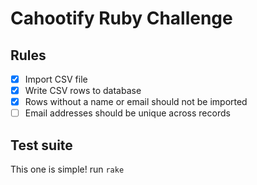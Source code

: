 # Cahootify Ruby Challenge

## Rules

- [x] Import CSV file
- [x] Write CSV rows to database
- [x] Rows without a name or email should not be imported
- [ ] Email addresses should be unique across records

## Test suite

This one is simple! run `rake`
